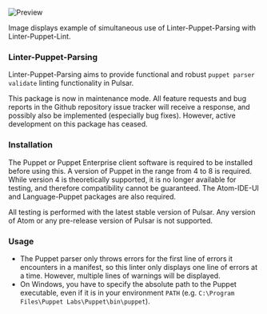 ![Preview](https://raw.githubusercontent.com/mschuchard/linter-puppet-parsing/master/linter_puppet_parsing.png)

Image displays example of simultaneous use of Linter-Puppet-Parsing with Linter-Puppet-Lint.

### Linter-Puppet-Parsing
Linter-Puppet-Parsing aims to provide functional and robust `puppet parser validate` linting functionality in Pulsar.

This package is now in maintenance mode. All feature requests and bug reports in the Github repository issue tracker will receive a response, and possibly also be implemented (especially bug fixes). However, active development on this package has ceased.

### Installation
The Puppet or Puppet Enterprise client software is required to be installed before using this. A version of Puppet in the range from 4 to 8 is required. While version 4 is theoretically supported, it is no longer available for testing, and therefore compatibility cannot be guaranteed. The Atom-IDE-UI and Language-Puppet packages are also required.

All testing is performed with the latest stable version of Pulsar. Any version of Atom or any pre-release version of Pulsar is not supported.

### Usage
- The Puppet parser only throws errors for the first line of errors it encounters in a manifest, so this linter only displays one line of errors at a time. However, multiple lines of warnings will be displayed.
- On Windows, you have to specify the absolute path to the Puppet executable, even if it is in your environment `PATH` (e.g. `C:\Program Files\Puppet Labs\Puppet\bin\puppet`).

